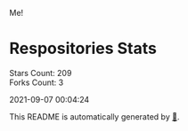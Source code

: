 Me!

# Respositories Stats
Stars Count: 209  
Forks Count: 3

2021-09-07 00:04:24  

This README is automatically generated by [🐰](https://github.com/rnitta/rnitta).
